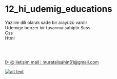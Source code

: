 # 12_hi_udemig_educations
Yazılım dili olarak sade bir arayüzü vardır <br>
Udemıge benzer bir tasarıma sahiptir
Scss<br>
Css<br>
Html<br>
<u>
</ul><br>
<br>

▷ @ iletişim mail : muratalisahin61@gmail.com


![alt text](educationsite-ezgif.com-optimize.gif)
